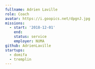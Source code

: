 ```yaml
---
fullname: Adrien Laville
role: Coach
avatar: https://i.goopics.net/dpgnJ.jpg
missions:
  - start: '2018-12-01'
    end:
    status: service
    employer: NUMA
github: AdrienLaville
startups:
  - domifa
  - tremplin
---
```

